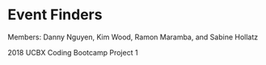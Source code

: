 # Event Finders

Members:
Danny Nguyen, Kim Wood, Ramon Maramba, and Sabine Hollatz

2018 UCBX Coding Bootcamp Project 1

